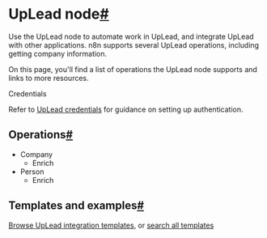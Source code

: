 [](https://github.com/n8n-io/n8n-docs/edit/main/docs/integrations/builtin/app-nodes/n8n-nodes-base.uplead.md "Edit this page")

# UpLead node[#](#uplead-node "Permanent link")

Use the UpLead node to automate work in UpLead, and integrate UpLead with other applications. n8n supports several UpLead operations, including getting company information.

On this page, you'll find a list of operations the UpLead node supports and links to more resources.

Credentials

Refer to [UpLead credentials](../../credentials/uplead/) for guidance on setting up authentication.

## Operations[#](#operations "Permanent link")

*   Company
    *   Enrich
*   Person
    *   Enrich

## Templates and examples[#](#templates-and-examples "Permanent link")

[Browse UpLead integration templates](https://n8n.io/integrations/uplead/), or [search all templates](https://n8n.io/workflows/)